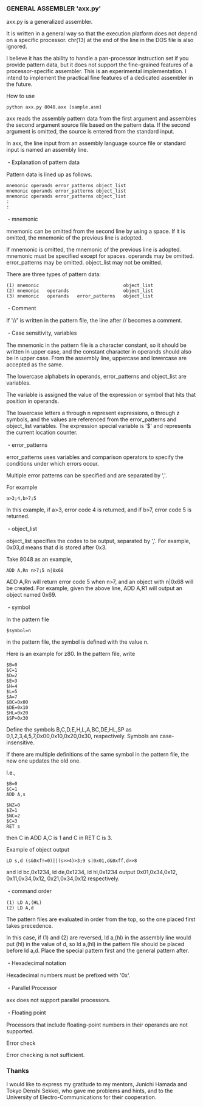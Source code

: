 ### GENERAL ASSEMBLER 'axx.py'

axx.py is a generalized assembler.

It is written in a general way so that the execution platform does not depend on a specific processor. chr(13) at the end of the line in the DOS file is also ignored.

I believe it has the ability to handle a pan-processor instruction set if you provide pattern data, but it does not support the fine-grained features of a processor-specific assembler. This is an experimental implementation. I intend to implement the practical fine features of a dedicated assembler in the future.

How to use

`python axx.py 8048.axx [sample.asm]`

axx reads the assembly pattern data from the first argument and assembles the second argument source file based on the pattern data. If the second argument is omitted, the source is entered from the standard input.

In axx, the line input from an assembly language source file or standard input is named an assembly line.

・Explanation of pattern data

Pattern data is lined up as follows.

```
mnemonic operands error_patterns object_list 
mnemonic operands error_patterns object_list 
mnemonic operands error_patterns object_list 
:
:
```
・mnemonic

mnemonic can be omitted from the second line by using a space. If it is omitted, the mnemonic of the previous line is adopted.

If mnemonic is omitted, the mnemonic of the previous line is adopted. mnemonic must be specified except for spaces. operands may be omitted. error_patterns may be omitted. object_list may not be omitted.

There are three types of pattern data:

```
(1) mnemonic                               object_list
(2) mnemonic   operands                    object_list
(3) mnemonic   operands   error_patterns   object_list
```
・Comment

If '//' is written in the pattern file, the line after // becomes a comment.

・Case sensitivity, variables

The mnemonic in the pattern file is a character constant, so it should be written in upper case, and the constant character in operands should also be in upper case. From the assembly line, uppercase and lowercase are accepted as the same.

The lowercase alphabets in operands, error_patterns and object_list are variables.

The variable is assigned the value of the expression or symbol that hits that position in operands.

The lowercase letters a through n represent expressions, o through z symbols, and the values are referenced from the error_patterns and object_list variables. The expression special variable is '$' and represents the current location counter.

・error_patterns

error_patterns uses variables and comparison operators to specify the conditions under which errors occur.

Multiple error patterns can be specified and are separated by ','.

For example

```
a>3;4,b>7;5
```

In this example, if a>3, error code 4 is returned, and if b>7, error code 5 is returned.

・object_list

object_list specifies the codes to be output, separated by ','. For example, 0x03,d means that d is stored after 0x3.

Take 8048 as an example,

```
ADD A,Rn n>7;5 n|0x68
```

ADD A,Rn will return error code 5 when n>7, and an object with n|0x68 will be created. For example, given the above line, ADD A,R1 will output an object named 0x69.

・symbol

In the pattern file

```
$symbol=n
```

in the pattern file, the symbol is defined with the value n.

Here is an example for z80. In the pattern file, write

```
$B=0
$C=1
$D=2
$E=3
$H=4
$L=5
$A=7
$BC=0x00
$DE=0x10
$HL=0x20
$SP=0x30
```

Define the symbols B,C,D,E,H,L,A,BC,DE,HL,SP as 0,1,2,3,4,5,7,0x00,0x10,0x20,0x30, respectively. Symbols are case-insensitive.

If there are multiple definitions of the same symbol in the pattern file, the new one updates the old one.

I.e.,

```
$B=0
$C=1
ADD A,s

$NZ=0
$Z=1
$NC=2
$C=3
RET s
```

then C in ADD A,C is 1 and C in RET C is 3.

Example of object output

```
LD s,d (s&0xf!=0)||(s>>4)>3;9 s|0x01,d&0xff,d>>8
```

and ld bc,0x1234, ld de,0x1234, ld hl,0x1234 output 0x01,0x34,0x12, 0x11,0x34,0x12, 0x21,0x34,0x12 respectively.

・command order

```
(1) LD A,(HL)
(2) LD A,d
```

The pattern files are evaluated in order from the top, so the one placed first takes precedence.

In this case, if (1) and (2) are reversed, ld a,(hl) in the assembly line would put (hl) in the value of d, so ld a,(hl) in the pattern file should be placed before ld a,d. Place the special pattern first and the general pattern after.

・Hexadecimal notation

Hexadecimal numbers must be prefixed with '0x'.

・Parallel Processor

axx does not support parallel processors.

・Floating point

Processors that include floating-point numbers in their operands are not supported.

Error check

Error checking is not sufficient.

### Thanks

I would like to express my gratitude to my mentors, Junichi Hamada and Tokyo Denshi Sekkei, who gave me problems and hints, and to the University of Electro-Communications for their cooperation.

